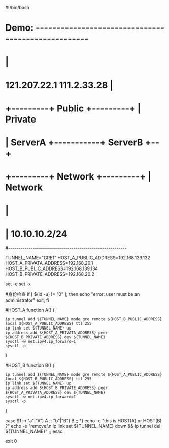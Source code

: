 #!/bin/bash

# Demo: ---------------------------------------------------
#
#                                           |
#        121.207.22.1          111.2.33.28  |
#        +---------+  Public   +---------+  | Private
#        | ServerA +-----------+ ServerB +--+
#        +---------+  Network  +---------+  | Network
#                                           |
#                                           | 10.10.10.2/24 
#----------------------------------------------------------

TUNNEL_NAME="GRE1"
HOST_A_PUBLIC_ADDRESS=192.168.139.132
HOST_A_PRIVATA_ADDRESS=192.168.20.1
HOST_B_PUBLIC_ADDRESS=192.168.139.134
HOST_B_PRIVATE_ADDRESS=192.168.20.2


set -e
set -x

#身份检查
if [ $(id -u) != "0" ]; then
    echo "error: user must be an administrator"
    exit;
fi

#HOST_A
function A() {

    ip tunnel add ${TUNNEL_NAME} mode gre remote ${HOST_B_PUBLIC_ADDRESS} local ${HOST_A_PUBLIC_ADDRESS} ttl 255
    ip link set ${TUNNEL_NAME} up
    ip address add ${HOST_A_PRIVATA_ADDRESS} peer ${HOST_B_PRIVATE_ADDRESS} dev ${TUNNEL_NAME}
    sysctl -w net.ipv4.ip_forward=1
    sysctl -p
    
}

#HOST_B
function B() {

    ip tunnel add ${TUNNEL_NAME} mode gre remote ${HOST_A_PUBLIC_ADDRESS} local ${HOST_B_PUBLIC_ADDRESS} ttl 255
    ip link set ${TUNNEL_NAME} up
    ip address add ${HOST_B_PRIVATE_ADDRESS} peer ${HOST_A_PRIVATA_ADDRESS} dev ${TUNNEL_NAME}
    sysctl -w net.ipv4.ip_forward=1
    sysctl -p
    
}


case $1 in
    "a"|"A")
        A
        ;;
    "b"|"B")
        B
        ;;
    *)
        echo -e "this is HOST(A) or HOST(B) ?"
        echo -e "remove:\n ip link set ${TUNNEL_NAME} down && ip tunnel del ${TUNNEL_NAME}"
        ;;
esac

exit 0
